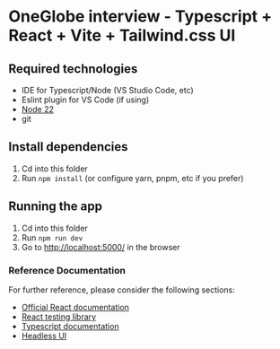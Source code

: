 # OneGlobe interview - Typescript + React + Vite + Tailwind.css UI

## Required technologies
- IDE for Typescript/Node (VS Studio Code, etc)
- Eslint plugin for VS Code (if using)
- [Node 22](https://nodejs.org/en/download/package-manager)
- git

## Install dependencies

1. Cd into this folder
2. Run `npm install` (or configure yarn, pnpm, etc if you prefer)

## Running the app

1. Cd into this folder
2. Run `npm run dev`
3. Go to [http://localhost:5000/](http://localhost:5000/) in the browser

### Reference Documentation
For further reference, please consider the following sections:

* [Official React documentation](https://react.dev/)
* [React testing library](https://testing-library.com/docs/react-testing-library/intro/)
* [Typescript documentation](https://www.typescriptlang.org/)
* [Headless UI](https://headlessui.com/)
